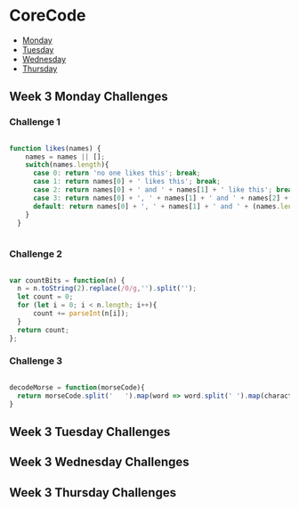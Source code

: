# CoreCode

- [Monday](#week-3-monday-challenges)
- [Tuesday](#week-3-tuesday-challenges)
- [Wednesday](#week-3-wednesday-challenges)
- [Thursday](#week-3-thursday-challenges)


## Week 3 Monday Challenges

### Challenge 1
```javascript

function likes(names) {
    names = names || [];
    switch(names.length){
      case 0: return 'no one likes this'; break;
      case 1: return names[0] + ' likes this'; break;
      case 2: return names[0] + ' and ' + names[1] + ' like this'; break;
      case 3: return names[0] + ', ' + names[1] + ' and ' + names[2] + ' like this'; break;
      default: return names[0] + ', ' + names[1] + ' and ' + (names.length - 2) + ' others like this';
    }
  }
  
  ```
  
### Challenge 2
  ```javascript
  
var countBits = function(n) {
    n = n.toString(2).replace(/0/g,'').split('');
    let count = 0;
    for (let i = 0; i < n.length; i++){
        count += parseInt(n[i]);
    }
    return count;
};
  
```

### Challenge 3
```javascript

decodeMorse = function(morseCode){
  return morseCode.split('   ').map(word => word.split(' ').map(character => MORSE_CODE[character]).join('')).join(' ').trim();
}

```

## Week 3 Tuesday Challenges

## Week 3 Wednesday Challenges

## Week 3 Thursday Challenges
